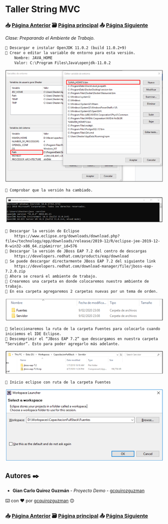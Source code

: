 # Taller String MVC                                                                       
### 📥 [Página Anterior](https://github.com/gcquirozguzman/java-spring-mvc-tcs-202004)          🗃️ [Página principal](https://github.com/gcquirozguzman/java-spring-mvc-tcs-202004)          📤 [Página Siguiente](https://github.com/gcquirozguzman/java-spring-mvc-tcs-202004/tree/XXXXX00001)

_Clase: Preparando el Ambiente de Trabajo._

```
📢 Descargar e instalar OpenJDK 11.0.2 (build 11.0.2+9)
📢 Crear o editar la variable de entorno para esta versión.
    Nombre: JAVA_HOME
    Valor: C:\Program Files\Java\openjdk-11.0.2
```
![Error: imagen no ha sido cargada](https://github.com/gcquirozguzman/java-spring-mvc-tcs-202004/blob/master/imagenes/PADTR00001_2.png)

```
📢 Comprobar que la versión ha cambiado.
```

![Error: imagen no ha sido cargada](https://github.com/gcquirozguzman/java-spring-mvc-tcs-202004/blob/master/imagenes/PADTR00001_3.png)

```
📢 Descargar la versión de Eclipse
    https://www.eclipse.org/downloads/download.php?file=/technology/epp/downloads/release/2019-12/R/eclipse-jee-2019-12-R-win32-x86_64.zip&mirror_id=576
📢 Descargar la versión de JBoss EAP 7.2 del centro de descargas
    https://developers.redhat.com/products/eap/download
📢 Se puede descargar directarmente JBoss EAP 7.2 del siguiente link
    https://developers.redhat.com/download-manager/file/jboss-eap-7.2.0.zip
📢 Ahora se creará el ambiente de trabajo.
📢 Crearemos una carpeta en donde colocaremos nuestro ambiente de trabajo. 
📢 En esa carpeta agregaremos 2 carpetas nuevas por un tema de orden.
```

![Error: imagen no ha sido cargada](https://github.com/gcquirozguzman/java-spring-mvc-tcs-202004/blob/master/imagenes/PADTR00001_4.png)

```
📢 Seleccionaremos la ruta de la carpeta Fuentes para colocarlo cuando iniciemos el IDE Eclipse.
📢 Descomprimir el “JBoss EAP 7.2” que descargamos en nuestra carpeta “Servidor”. Esto para poder agregarlo más adelante.
```

![Error: imagen no ha sido cargada](https://github.com/gcquirozguzman/java-spring-mvc-tcs-202004/blob/master/imagenes/PADTR00001_5.png)

```
📢 Inicio eclipse con ruta de la carpeta Fuentes
```

![Error: imagen no ha sido cargada](https://github.com/gcquirozguzman/java-spring-mvc-tcs-202004/blob/master/imagenes/PADTR00001_6.png)

## Autores ✒️

* **Gian Carlo Quiroz Guzmán** - *Proyecto Demo* - [gcquirozguzman](https://github.com/gcquirozguzman)

⌨️ con ❤️ por [gcquirozguzman](https://github.com/gcquirozguzman) 😊

### 📥 [Página Anterior](https://github.com/gcquirozguzman/java-spring-mvc-tcs-202004)          🗃️ [Página principal](https://github.com/gcquirozguzman/java-spring-mvc-tcs-202004)          📤 [Página Siguiente](https://github.com/gcquirozguzman/java-spring-mvc-tcs-202004/tree/XXXXX00001)

